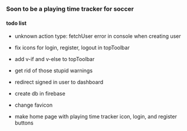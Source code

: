 ### Soon to be a playing time tracker for soccer

#### todo list

- unknown action type: fetchUser error in console when creating user

- fix icons for login, register, logout in topToolbar
- add v-if and v-else to topToolbar
- get rid of those stupid warnings

- redirect signed in user to dashboard
- create db in firebase
- change favicon
- make home page with playing time tracker icon, login, and register buttons
